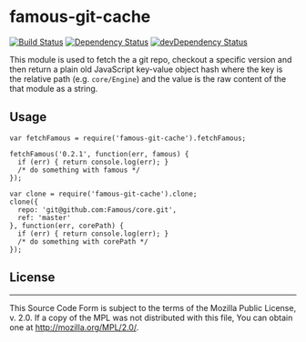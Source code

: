 famous-git-cache
============

[![Build Status](https://travis-ci.org/Famous/famous-git-cache.svg?branch=master)](https://travis-ci.org/Famous/famous-git-cache) [![Dependency Status](https://david-dm.org/Famous/famous-git-cache.svg)](https://david-dm.org/Famous/famous-git-cache) [![devDependency Status](https://david-dm.org/Famous/famous-git-cache/dev-status.svg)](https://david-dm.org/Famous/famous-git-cache#info=devDependencies)

This module is used to fetch the a git repo, checkout a specific version
and then return a plain old JavaScript key-value object hash where the key is 
the relative path (e.g. `core/Engine`) and the value is the raw content 
of the that module as a string.

Usage
-----

```
var fetchFamous = require('famous-git-cache').fetchFamous;

fetchFamous('0.2.1', function(err, famous) {
  if (err) { return console.log(err); }
  /* do something with famous */
});
```

```
var clone = require('famous-git-cache').clone;
clone({
  repo: 'git@github.com:Famous/core.git',
  ref: 'master'
}, function(err, corePath) {
  if (err) { return console.log(err); }
  /* do something with corePath */
});
```

## License 
---

This Source Code Form is subject to the terms of the Mozilla Public
License, v. 2.0. If a copy of the MPL was not distributed with this
file, You can obtain one at http://mozilla.org/MPL/2.0/.